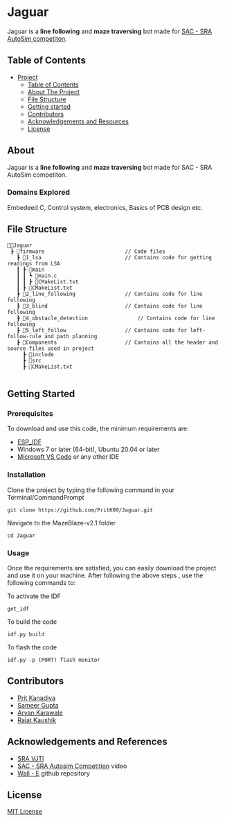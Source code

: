 # Jaguar
Jaguar is a <b>line following</b> and <b>maze traversing</b> bot made for <a href = "https://www.youtube.com/watch?v=VHxqYZSrtgY">SAC - SRA AutoSim competiton<a>.


## Table of Contents

- [Project](#MazeBlaze-v2)
  - [Table of Contents](#table-of-contents)
  - [About The Project](#about-the-project)
  - [File Structure](#file-structure)
  - [Getting started](#Getting-Started)
  - [Contributors](#contributors)
  - [Acknowledgements and Resources](#acknowledgements-and-references)
  - [License](#license)
  
## About

Jaguar is a <b>line following</b> and <b>maze traversing</b> bot made for SAC - SRA AutoSim competiton.

  ### Domains Explored
Embedeed C, Control system, electronics, Basics of PCB design etc.

## File Structure
```
👨‍💻Jaguar
 ┣ 📂firmware                          // Code files 
   ┣ 📂1_lsa                           // Contains code for getting readings from LSA 
   ┃ ┣ 📂main                         
   ┃ ┃ ┗ 📄main.c 
   ┃ ┃ ┣ 📄CMakeList.txt
   ┃ ┣ 📄CMakeList.txt
   ┣ 📂2_line_following                // Contains code for line following
   ┣ 📂3_blind                         // Contains code for line following
   ┣ 📂4_obstacle_detection                // Contains code for line following
   ┣ 📂5_left_follow                   // Contains code for left-follow-rule and path planning
   ┣ 📂Components                      // Contains all the header and source files used in project
     ┣ 📂include                       
     ┣ 📂src 
     ┣ 📄CMakeList.txt
     
``` 
## Getting Started

### Prerequisites
To download and use this code, the minimum requirements are:

* [ESP_IDF](https://github.com/espressif/esp-idf)
* Windows 7 or later (64-bit), Ubuntu 20.04 or later
* [Microsoft VS Code](https://code.visualstudio.com/download) or any other IDE 

### Installation

Clone the project by typing the following command in your Terminal/CommandPrompt

```
git clone https://github.com/PritK99/Jaguar.git 
```
Navigate to the MazeBlaze-v2.1 folder

```
cd Jaguar
```

### Usage

Once the requirements are satisfied, you can easily download the project and use it on your machine.
After following the above steps , use the following commands to:

To activate the IDF

```
get_idf
```

To build the code 

```
idf.py build
```

To flash the code

```
idf.py -p (PORT) flash monitor
```

## Contributors

* [Prit Kanadiya](https://github.com/PritK99)
* [Sameer Gupta](https://github.com/PritK99)
* [Aryan Karawale](https://github.com/PritK99)
* [Rajat Kaushik](https://github.com/PritK99)

## Acknowledgements and References
* [SRA VJTI](https://sravjti.in/) 
* [SAC - SRA Autosim Competition](https://www.youtube.com/watch?v=VHxqYZSrtgY) video
* [Wall - E](https://github.com/SRA-VJTI/Wall-E.git) github repository
 
## License
[MIT License](https://opensource.org/licenses/MIT)



